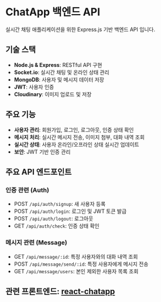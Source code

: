 # ChatApp 백엔드 API

실시간 채팅 애플리케이션을 위한 Express.js 기반 백엔드 API 입니다.

## 기술 스택

- **Node.js & Express**: RESTful API 구현
- **Socket.io**: 실시간 채팅 및 온라인 상태 관리
- **MongoDB**: 사용자 및 메시지 데이터 저장
- **JWT**: 사용자 인증
- **Cloudinary**: 이미지 업로드 및 저장 

## 주요 기능

- **사용자 관리**: 회원가입, 로그인, 로그아웃, 인증 상태 확인
- **메시지 처리**: 실시간 메시지 전송, 이미지 첨부, 대화 내역 조회
- **실시간 상태**: 사용자 온라인/오프라인 상태 실시간 업데이트
- **보안**: JWT 기반 인증 관리

## 주요 API 엔드포인트

### 인증 관련 (Auth)
- POST `/api/auth/signup`: 새 사용자 등록
- POST `/api/auth/login`: 로그인 및 JWT 토큰 발급
- POST `/api/auth/logout`: 로그아웃
- GET `/api/auth/check`: 인증 상태 확인

### 메시지 관련 (Message)
- GET `/api/message/:id`: 특정 사용자와의 대화 내역 조회
- POST `/api/message/send/:id`: 특정 사용자에게 메시지 전송
- GET `/api/message/users`: 본인 제외한 사용자 목록 조회

## 관련 프론트엔드: [react-chatapp](https://github.com/yhs-2551/react-next/tree/main/react-chatapp)